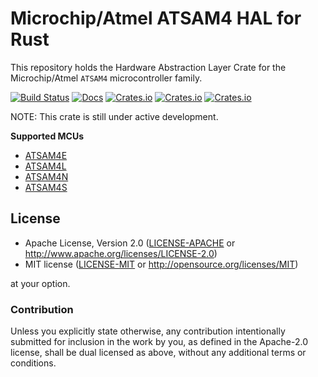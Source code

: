 # Microchip/Atmel ATSAM4 HAL for Rust

This repository holds the Hardware Abstraction Layer Crate for the Microchip/Atmel `ATSAM4` microcontroller family.

[![Build Status](https://github.com/atsam4-rs/atsam4-hal/workflows/Rust/badge.svg)](https://github.com/atsam4-rs/atsam4-hal/actions)
[![Docs](https://docs.rs/atsam4-hal/badge.svg)](https://docs.rs/atsam4-hal/latest/)
[![Crates.io](https://img.shields.io/crates/v/atsam4-hal.svg)](https://crates.io/crates/atsam4-hal)
[![Crates.io](https://img.shields.io/crates/l/atsam4-hal.svg)](https://crates.io/crates/atsam4-hal)
[![Crates.io](https://img.shields.io/crates/d/atsam4-hal.svg)](https://crates.io/crates/atsam4-hal)

NOTE: This crate is still under active development.

**Supported MCUs**
- [ATSAM4E](https://ww1.microchip.com/downloads/aemDocuments/documents/OTH/ProductDocuments/DataSheets/Atmel-11157-32-bit-Cortex-M4-Microcontroller-SAM4E16-SAM4E8_Datasheet.pdf)
- [ATSAM4L](https://ww1.microchip.com/downloads/aemDocuments/documents/OTH/ProductDocuments/DataSheets/Atmel-42023-ARM-Microcontroller-ATSAM4L-Low-Power-LCD_Datasheet.pdf)
- [ATSAM4N](http://ww1.microchip.com/downloads/en/devicedoc/Atmel-11158-32-bit%20Cortex-M4-Microcontroller-SAM4N16-SAM4N8_Datasheet.pdf)
- [ATSAM4S](https://ww1.microchip.com/downloads/aemDocuments/documents/OTH/ProductDocuments/DataSheets/Atmel-11100-32-bitCortex-M4-Microcontroller-SAM4S_Datasheet.pdf)

## License

- Apache License, Version 2.0 ([LICENSE-APACHE](LICENSE-APACHE) or
  http://www.apache.org/licenses/LICENSE-2.0)
- MIT license ([LICENSE-MIT](LICENSE-MIT) or http://opensource.org/licenses/MIT)

at your option.

### Contribution

Unless you explicitly state otherwise, any contribution intentionally submitted for inclusion in the
work by you, as defined in the Apache-2.0 license, shall be dual licensed as above, without any
additional terms or conditions.
